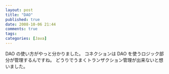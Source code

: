 ```yaml
---
layout: post
title: "DAO"
published: true
date: 2008-10-06 21:44
comments: true
tags:
categories: [Java]
---
```


DAO の使い方がやっと分かりました。
コネクションは DAO を使うロジック部分が管理するんですね。
どうりでうまくトランザクション管理が出来ないと想いました。
